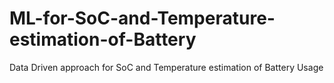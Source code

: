 # ML-for-SoC-and-Temperature-estimation-of-Battery
Data Driven approach for SoC and Temperature estimation of Battery Usage
